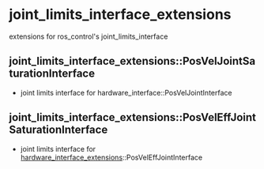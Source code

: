 # joint_limits_interface_extensions
extensions for ros_control's joint_limits_interface

## joint_limits_interface_extensions::PosVelJointSaturationInterface
* joint limits interface for hardware_interface::PosVelJointInterface

## joint_limits_interface_extensions::PosVelEffJointSaturationInterface
* joint limits interface for [hardware_interface_extensions](../hardware_interface_extensions)::PosVelEffJointInterface